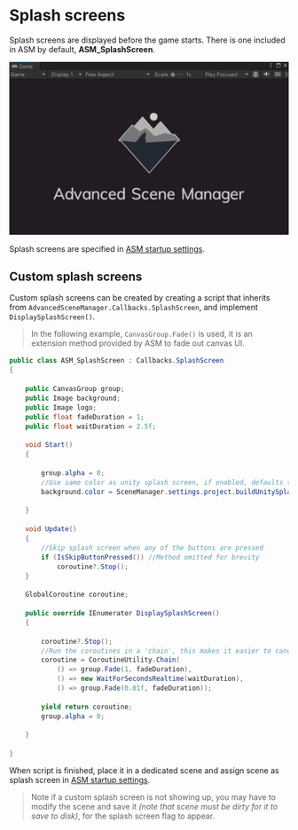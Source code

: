 # Splash screens

Splash screens are displayed before the game starts. There is one included in ASM by default, **ASM_SplashScreen**.

![](../image/asm-splash-screen.png)

Splash screens are specified in [ASM startup settings](Scene%20manager%20window.md#startup-page).
## Custom splash screens

Custom splash screens can be created by creating a script that inherits from `AdvancedSceneManager.Callbacks.SplashScreen`, and implement `DisplaySplashScreen()`.

> In the following example, `CanvasGroup.Fade()` is used, it is an extension method provided by ASM to fade out canvas UI.

```csharp
public class ASM_SplashScreen : Callbacks.SplashScreen
{

    public CanvasGroup group;
    public Image background;
    public Image logo;
    public float fadeDuration = 1;
    public float waitDuration = 2.5f;

	void Start()
	{
	
		group.alpha = 0;
		//Use same color as unity splash screen, if enabled, defaults to black otherwise
		background.color = SceneManager.settings.project.buildUnitySplashScreenColor;
	
	}

	void Update()
	{
		//Skip splash screen when any of the buttons are pressed
		if (IsSkipButtonPressed()) //Method omitted for brevity
			coroutine?.Stop();
	}

	GlobalCoroutine coroutine;

	public override IEnumerator DisplaySplashScreen()
	{
	
		coroutine?.Stop();
		//Run the coroutines in a 'chain', this makes it easier to cancel splash screen on skip button
		coroutine = CoroutineUtility.Chain(
			() => group.Fade(1, fadeDuration),
			() => new WaitForSecondsRealtime(waitDuration),
			() => group.Fade(0.01f, fadeDuration));
		
		yield return coroutine;
		group.alpha = 0;
	
	}

}
```

When script is finished, place it in a dedicated scene and assign scene as splash screen in [ASM startup settings](Scene%20manager%20window.md#startup-page).

> Note if a custom splash screen is not showing up, you may have to modify the scene and save it *(note that scene must be dirty for it to save to disk)*, for the splash screen flag to appear.
